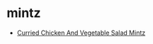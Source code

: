 # mintz

 * [Curried Chicken And Vegetable Salad Mintz](../../index/c/curried-chicken-and-vegetable-salad-mintz-13257.json)
